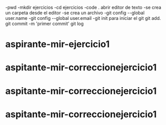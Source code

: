 -pwd 
-mkdir ejercicios
-cd ejercicios
-code . abrir editor de texto
-se crea un carpeta desde el editor 
-se crea un archivo 
-git config --global user.name 
-git config --global user.email 
-git init para iniciar el git
git add.
git commit -m 'primer commit'
git log

# aspirante-mir-ejercicio1
# aspitante-mir-correccionejercicio1
# aspitante-mir-correccionejercicio1
# aspitante-mir-correccionejercicio1
